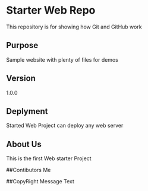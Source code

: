 # Starter Web Repo

This repository is for showing how Git and GitHub work

## Purpose

Sample website with plenty of files for demos

## Version 
1.0.0

## Deplyment 
Started Web Project can deploy any web server


## About Us
This is the first Web starter Project

##Contibutors
Me

##CopyRight Message
Text
